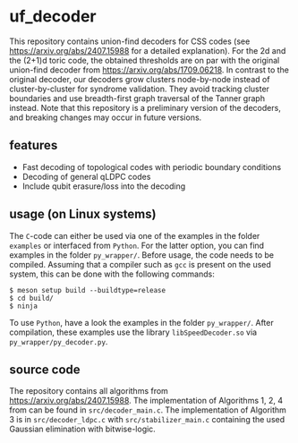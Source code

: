 # uf_decoder

This repository contains union-find decoders for CSS codes (see https://arxiv.org/abs/2407.15988 for a detailed explanation). For the 2d and the (2+1)d toric code, the obtained thresholds are on par with the original union-find decoder from https://arxiv.org/abs/1709.06218. In contrast to the original decoder, our decoders grow clusters node-by-node instead of cluster-by-cluster for syndrome validation. They avoid tracking cluster boundaries and use breadth-first graph traversal of the Tanner graph instead. Note that this repository is a preliminary version of the decoders, and breaking changes may occur in future versions.

## features
- Fast decoding of topological codes with periodic boundary conditions
- Decoding of general qLDPC codes
- Include qubit erasure/loss into the decoding

## usage (on Linux systems)

The ```C```-code can either be used via one of the examples in the folder ```examples``` or interfaced from ```Python```. For the latter option, you can find examples in the folder ```py_wrapper/```. Before usage, the code needs to be compiled. Assuming that a compiler such as ```gcc``` is present on the used system, this can be done with the following commands:

```
$ meson setup build --buildtype=release
$ cd build/
$ ninja
```
To use ```Python```, have a look the examples in the folder ```py_wrapper/```. After compilation, these examples use the library ```libSpeedDecoder.so``` via ```py_wrapper/py_decoder.py```.

## source code
The repository contains all algorithms from https://arxiv.org/abs/2407.15988. The implementation of Algorithms 1, 2, 4 from can be found in ```src/decoder_main.c```. The implementation of Algorithm 3 is in ```src/decoder_ldpc.c``` with ```src/stabilizer_main.c``` containing the used Gaussian elimination with bitwise-logic.
